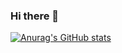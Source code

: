 ### Hi there 👋
[![Anurag's GitHub stats](https://github-readme-stats.vercel.app/api?username=Taito-Code&count_private=true&show_icons=true)](https://github.com/anuraghazra/github-readme-stats)
<!--
**Taito-Code/Taito-Code** is a ✨ _special_ ✨ repository because its `README.md` (this file) appears on your GitHub profile.

Here are some ideas to get you started:

- 🔭 I’m currently working on ...
- 🌱 I’m currently learning ...
- 👯 I’m looking to collaborate on ...
- 🤔 I’m looking for help with ...
- 💬 Ask me about ...
- 📫 How to reach me: ...
- 😄 Pronouns: ...
- ⚡ Fun fact: ...
-->
